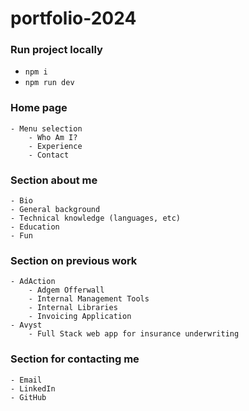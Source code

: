 # portfolio-2024

### Run project locally

- `npm i`
- `npm run dev`

### Home page

    - Menu selection
        - Who Am I?
        - Experience
        - Contact

### Section about me

    - Bio
    - General background
    - Technical knowledge (languages, etc)
    - Education
    - Fun

### Section on previous work

    - AdAction
        - Adgem Offerwall
        - Internal Management Tools
        - Internal Libraries
        - Invoicing Application
    - Avyst
        - Full Stack web app for insurance underwriting

### Section for contacting me

    - Email
    - LinkedIn
    - GitHub

